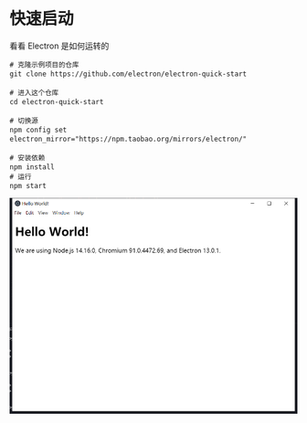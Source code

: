 # 快速启动
看看 Electron 是如何运转的

```shell
# 克隆示例项目的仓库
git clone https://github.com/electron/electron-quick-start

# 进入这个仓库
cd electron-quick-start

# 切换源
npm config set electron_mirror="https://npm.taobao.org/mirrors/electron/"

# 安装依赖
npm install
# 运行
npm start
```
![](./img/e1.png)